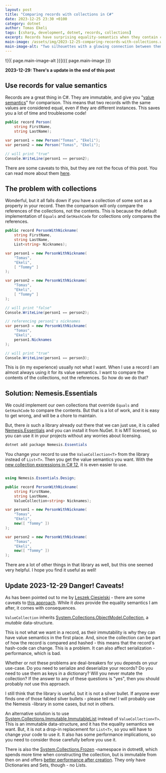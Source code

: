 ```yaml
---
layout: post
title: "Comparing records with collections in C#"
date: 2023-12-25 23:30 +0100
category: dotnet
author: Tomas Ekeli
tags: [csharp, development, dotnet, records, collections]
excerpt: Records have surprising equality-semantics when they contain collections. Here is a simple way to fix it.
main-image: /assets/img/2023-12-25-comparing-records-with-collections.webp
main-image-alt: "Two silhouettes with a glowing connection between them representing equal C# records."
---
```


![{{ page.main-image-alt }}]({{ page.main-image }})

**2023-12-29: There's a update in the end of this post**

## Use records for value semantics

Records are a great thing in C#. They are immutable, and give you "[value semantics](https://en.wikipedia.org/wiki/Value_semantics)" for comparison. This means that two records with the same values are considered equal, even if they are different instances. This saves you a lot of time and troublesome code!

```csharp
public record Person(
    string FirstName,
    string LastName);

var person1 = new Person("Tomas", "Ekeli");
var person2 = new Person("Tomas", "Ekeli");

// will print "true"
Console.WriteLine(person1 == person2);
```

There are some caveats to this, but they are not the focus of this post. You can read more about them [here](https://learn.microsoft.com/en-us/dotnet/csharp/language-reference/builtin-types/record#value-equality).

## The problem with collections

Wonderful, but it all falls down if you have a collection of some sort as a property in your record. Then the comparison will only compare the references of the collections, not the contents. This is because the default implementation of `Equals` and `GetHashCode` for collections only compares the references.

```csharp
public record PersonWithNickname(
    string FirstName,
    string LastName,
    List<string> Nicknames);

var person1 = new PersonWithNickname(
    "Tomas",
    "Ekeli",
    [ "Tommy" ]
);

var person2 = new PersonWithNickname(
    "Tomas",
    "Ekeli",
    [ "Tommy" ]
);

// will print "false"
Console.WriteLine(person1 == person2);

// referencing person1's nicknames
var person3 = new PersonWithNickname(
    "Tomas",
    "Ekeli",
    person1.Nicknames
);

// will print "true"
Console.WriteLine(person1 == person3);
```

This is (in my experience) usually not what I want. When I use a record I am almost always using it for its value semantics. I want to compare the contents of the collections, not the references. So how do we do that?

## Solution: Nemesis.Essentials

We could implement our own collections that override `Equals` and `GetHashCode` to compare the contents. But that is a lot of work, and it is easy to get wrong, and will be a chore to maintain.

But, there *is* such a library already out there that we can just use, it is called [Nemesis.Essentials](https://github.com/nemesissoft/Nemesis.Essentials) and you can install it from NuGet. It is MIT licensed, so you can use it in your projects without any worries about licensing.

```powershell
dotnet add package Nemesis.Essentials
```

You change your record to use the `ValueCollection<T>` from the library instead of `List<T>`. Then you get the value semantics you want. With the [new collection expressions in C# 12](https://learn.microsoft.com/en-us/dotnet/csharp/whats-new/csharp-12#collection-expressions), it is even easier to use.

```csharp

using Nemesis.Essentials.Design;

public record PersonWithNickname(
    string FirstName,
    string LastName,
    ValueCollection<string> Nicknames);

var person1 = new PersonWithNickname(
    "Tomas",
    "Ekeli",
    new([ "Tommy" ])
);

var person2 = new PersonWithNickname(
    "Tomas",
    "Ekeli",
    new([ "Tommy" ])
);

```

There are a lot of other things in that library as well, but this one seemed very helpful. I hope you find it useful as well!

## Update 2023-12-29 Danger! Caveats!

As has been pointed out to me by [Leszek Ciesielski](https://hachyderm.io/@skolima) - there are some caveats to [this approach](https://plud.re/notes/9nt0ow2gvup4nb33). While it *does* provide the equality semantics I am after, it comes with consequences.

`ValueCollection` inherits [System.Collections.ObjectModel.Collection](https://learn.microsoft.com/en-us/dotnet/api/system.collections.objectmodel.collection-1), a *mutable* data-structure.

This is not what we want in a record, as their immutability is why they can have value semantics in the first place. And, since the collection can be part of how the record is compared and hashed - this means that the record's hash-code can change. This is a problem. It can also affect serialization -performance, which is bad.

Whether or not these problems are deal-breakers for you depends on your use-case. Do you need to serialize and deserialize your records? Do you need to use them as keys in a dictionary? Will you never mutate the collection? If the answer to any of these questions is "yes", then you should probably *not* use this approach.

I still think that the library is useful, but it is not a silver bullet. If anyone ever finds one of those fabled silver bullets - please tell me! I will probably use the Nemesis -library in some cases, but not in others.

An alternative solution is to use [System.Collections.Immutable.ImmutableList](https://learn.microsoft.com/en-us/dotnet/api/system.collections.immutable.immutablelist-1) instead of `ValueCollection<T>`. This is an immutable data-structure, and it has the equality semantics we want. But, it is not a drop-in replacement for `List<T>`, so you will have to change your code to use it. It also has some performance implications, so you need to consider those carefully before you use it.

There is also the [System.Collections.Frozen](https://learn.microsoft.com/en-us/dotnet/api/system.collections.frozen) -namespace in dotnet8, which spends more time when constructing the collection, but is immutable from then on and offers [better performance after creation](https://davecallan.com/dotnet-8-frozendictionary-benchmarks/). They only have Dictionaries and Sets, though - no Lists.